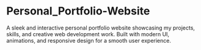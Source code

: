 # Personal_Portfolio-Website
A sleek and interactive personal portfolio website showcasing my projects, skills, and creative web development work. Built with modern UI, animations, and responsive design for a smooth user experience.
